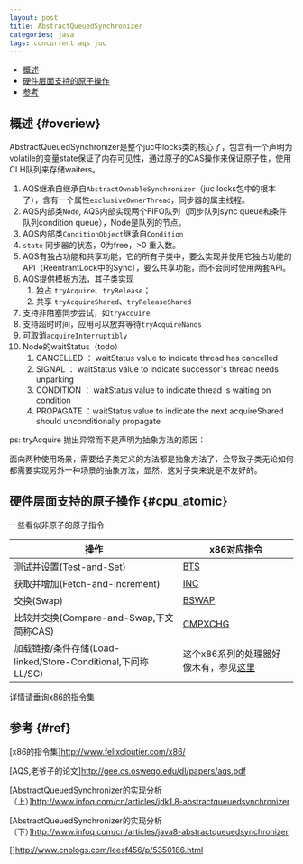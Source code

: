```yaml
---
layout: post
title: AbstractQueuedSynchronizer
categories: java
tags: concurrent aqs juc
---
```


* [概述](#overview)
* [硬件层面支持的原子操作](#cpu_atomic)
* [参考](#ref)

## 概述 {#overiew}

AbstractQueuedSynchronizer是整个juc中locks类的核心了，包含有一个声明为volatile的变量state保证了内存可见性，通过原子的CAS操作来保证原子性，使用CLH队列来存储waiters。

1.  AQS继承自继承自`AbstractOwnableSynchronizer`（juc locks包中的根本了），含有一个属性`exclusiveOwnerThread`，同步器的属主线程。
2.  AQS内部类`Node`, AQS内部实现两个FIFO队列（同步队列sync queue和条件队列condition queue），Node是队列的节点。
3.  AQS内部类`ConditionObject`继承自`Condition`
4.  `state` 同步器的状态，0为free，>0 重入数。
5.  AQS有独占功能和共享功能，它的所有子类中，要么实现并使用它独占功能的API（ReentrantLock中的Sync），要么共享功能，而不会同时使用两套API。
6.  AQS提供模板方法，其子类实现
    1. 独占 `tryAcquire`、`tryRelease`；
    2. 共享 `tryAcquireShared`、`tryReleaseShared`
7.  支持非阻塞同步尝试，如`tryAcquire`
8.  支持超时时间，应用可以放弃等待`tryAcquireNanos`
9.  可取消`acquireInterruptibly`
10. Node的waitStatus（todo）
    1.  CANCELLED ： waitStatus value to indicate thread has cancelled
    2.  SIGNAL ： waitStatus value to indicate successor's thread needs unparking
    3.  CONDITION ： waitStatus value to indicate thread is waiting on condition
    4.  PROPAGATE ：waitStatus value to indicate the next acquireShared should unconditionally propagate


ps:
tryAcquire 抛出异常而不是声明为抽象方法的原因：

面向两种使用场景，需要给子类定义的方法都是抽象方法了，会导致子类无论如何都需要实现另外一种场景的抽象方法，显然，这对子类来说是不友好的。
## 硬件层面支持的原子操作  {#cpu_atomic}

一些看似非原子的原子指令

|操作|x86对应指令|
|-|-|
|测试并设置(Test-and-Set)|[BTS](http://www.felixcloutier.com/x86/BTS.html)|
|获取并增加(Fetch-and-Increment)|[INC](http://www.felixcloutier.com/x86/INC.html)|
|交换(Swap)|[BSWAP](http://www.felixcloutier.com/x86/BSWAP.html)|
|比较并交换(Compare-and-Swap,下文简称CAS)|[CMPXCHG](http://www.felixcloutier.com/x86/CMPXCHG.html)|
|加载链接/条件存储(Load-linked/Store-Conditional,下问称LL/SC)|这个x86系列的处理器好像木有，参见[这里](https://en.wikipedia.org/wiki/Load-link/store-conditional#Implementations)|

详情请垂询[x86的指令集](http://www.felixcloutier.com/x86/)

## 参考 {#ref}

[x86的指令集]<http://www.felixcloutier.com/x86/>

[AQS,老爷子的论文]<http://gee.cs.oswego.edu/dl/papers/aqs.pdf>

[AbstractQueuedSynchronizer的实现分析（上）]<http://www.infoq.com/cn/articles/jdk1.8-abstractqueuedsynchronizer>

[AbstractQueuedSynchronizer的实现分析（下）]<http://www.infoq.com/cn/articles/java8-abstractqueuedsynchronizer>

[]<http://www.cnblogs.com/leesf456/p/5350186.html>
